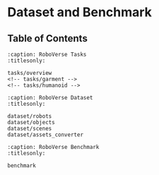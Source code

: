 # Dataset and Benchmark

## Table of Contents
```{toctree}
:caption: RoboVerse Tasks
:titlesonly:

tasks/overview
<!-- tasks/garment -->
<!-- tasks/humanoid -->
```

```{toctree}
:caption: RoboVerse Dataset
:titlesonly:

dataset/robots
dataset/objects
dataset/scenes
dataset/assets_converter
```

```{toctree}
:caption: RoboVerse Benchmark
:titlesonly:

benchmark
```
